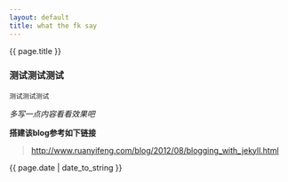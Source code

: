```yaml
---
layout: default
title: what the fk say
---
```

{{ page.title }}

### 测试测试测试

```
测试测试测试
```

*多写一点内容看看效果吧*

**搭建该blog参考如下链接**
> http://www.ruanyifeng.com/blog/2012/08/blogging_with_jekyll.html

{{ page.date | date_to_string }}